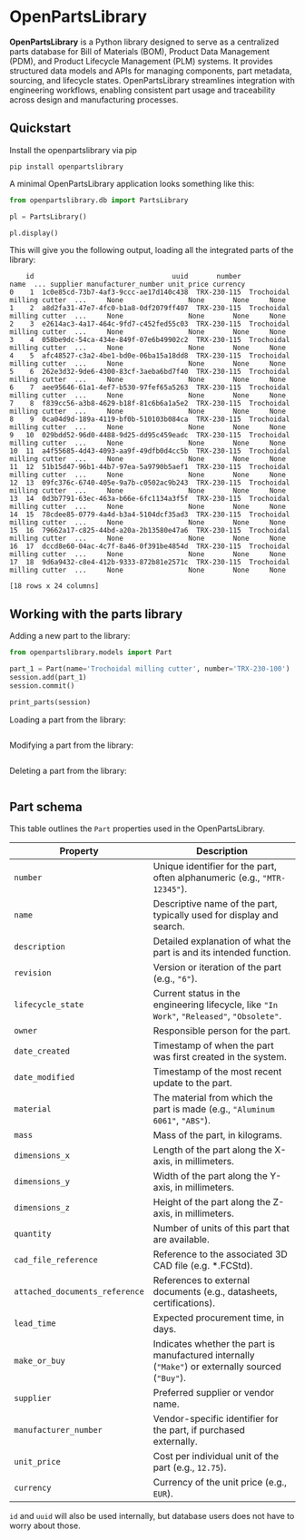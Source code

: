 # OpenPartsLibrary
**OpenPartsLibrary** is a Python library designed to serve as a centralized parts database for Bill of Materials (BOM), Product Data Management (PDM), and Product Lifecycle Management (PLM) systems. It provides structured data models and APIs for managing components, part metadata, sourcing, and lifecycle states. OpenPartsLibrary streamlines integration with engineering workflows, enabling consistent part usage and traceability across design and manufacturing processes.

## Quickstart

Install the openpartslibrary via pip
```console
pip install openpartslibrary
```

A minimal OpenPartsLibrary application looks something like this:
```python 
from openpartslibrary.db import PartsLibrary

pl = PartsLibrary()

pl.display()
```

This will give you the following output, loading all the integrated parts of the library:
```console
    id                                  uuid       number                       name  ... supplier manufacturer_number unit_price currency
0    1  1c0e85cd-73b7-4af3-9ccc-ae17d140c438  TRX-230-115  Trochoidal milling cutter  ...     None                None       None     None
1    2  a8d2fa31-47e7-4fc0-b1a8-0df2079ff407  TRX-230-115  Trochoidal milling cutter  ...     None                None       None     None
2    3  e2614ac3-4a17-464c-9fd7-c452fed55c03  TRX-230-115  Trochoidal milling cutter  ...     None                None       None     None
3    4  058be9dc-54ca-434e-849f-07e6b49902c2  TRX-230-115  Trochoidal milling cutter  ...     None                None       None     None
4    5  afc48527-c3a2-4be1-bd0e-06ba15a18dd8  TRX-230-115  Trochoidal milling cutter  ...     None                None       None     None
5    6  262e3d32-9de6-4300-83cf-3aeba6bd7f40  TRX-230-115  Trochoidal milling cutter  ...     None                None       None     None
6    7  aee95646-61a1-4ef7-b530-97fef65a5263  TRX-230-115  Trochoidal milling cutter  ...     None                None       None     None
7    8  f839cc56-a3b8-4629-b18f-81c6b6a1a5e2  TRX-230-115  Trochoidal milling cutter  ...     None                None       None     None
8    9  0ca04d9d-189a-4119-bf0b-510103b084ca  TRX-230-115  Trochoidal milling cutter  ...     None                None       None     None
9   10  029bdd52-96d0-4488-9d25-dd95c459eadc  TRX-230-115  Trochoidal milling cutter  ...     None                None       None     None
10  11  a4f55685-4d43-4093-aa9f-49dfb0d4cc5b  TRX-230-115  Trochoidal milling cutter  ...     None                None       None     None
11  12  51b15d47-96b1-44b7-97ea-5a9790b5aef1  TRX-230-115  Trochoidal milling cutter  ...     None                None       None     None
12  13  09fc376c-6740-405e-9a7b-c0502ac9b243  TRX-230-115  Trochoidal milling cutter  ...     None                None       None     None
13  14  0d3b7791-63ec-463a-b66e-6fc1134a3f5f  TRX-230-115  Trochoidal milling cutter  ...     None                None       None     None
14  15  78cdee85-0779-4a4d-b3a4-5104dcf35ad3  TRX-230-115  Trochoidal milling cutter  ...     None                None       None     None
15  16  79662a17-c825-44bd-a20a-2b13580e47a6  TRX-230-115  Trochoidal milling cutter  ...     None                None       None     None
16  17  dccd8e60-04ac-4c7f-8a46-0f391be4854d  TRX-230-115  Trochoidal milling cutter  ...     None                None       None     None
17  18  9d6a9432-c8e4-412b-9333-872b81e2571c  TRX-230-115  Trochoidal milling cutter  ...     None                None       None     None

[18 rows x 24 columns]
```

## Working with the parts library

Adding a new part to the library:
```python 
from openpartslibrary.models import Part

part_1 = Part(name='Trochoidal milling cutter', number='TRX-230-100')
session.add(part_1)
session.commit()

print_parts(session)
```

Loading a part from the library:
```python 

```

Modifying a part from the library:
```python 

```

Deleting a part from the library:
```python 

```


## Part schema
This table outlines the `Part` properties used in the OpenPartsLibrary.

| Property | Description |
|----------|-------------|
| `number` | Unique identifier for the part, often alphanumeric (e.g., `"MTR-12345"`). |
| `name` | Descriptive name of the part, typically used for display and search. |
| `description` | Detailed explanation of what the part is and its intended function. |
| `revision` | Version or iteration of the part (e.g., `"6"`). |
| `lifecycle_state` | Current status in the engineering lifecycle, like `"In Work"`, `"Released"`, `"Obsolete"`. |
| `owner` | Responsible person for the part. |
| `date_created` | Timestamp of when the part was first created in the system. |
| `date_modified` | Timestamp of the most recent update to the part. |
| `material` | The material from which the part is made (e.g., `"Aluminum 6061"`, `"ABS"`). |
| `mass` | Mass of the part, in kilograms. |
| `dimensions_x` | Length of the part along the X-axis, in millimeters. |
| `dimensions_y` | Width of the part along the Y-axis, in millimeters. |
| `dimensions_z` | Height of the part along the Z-axis, in millimeters. |
| `quantity` | Number of units of this part that are available. |
| `cad_file_reference` | Reference to the associated 3D CAD file (e.g. *.FCStd). |
| `attached_documents_reference` | References to external documents (e.g., datasheets, certifications). |
| `lead_time` | Expected procurement time, in days. |
| `make_or_buy` | Indicates whether the part is manufactured internally (`"Make"`) or externally sourced (`"Buy"`). |
| `supplier` | Preferred supplier or vendor name. |
| `manufacturer_number` | Vendor-specific identifier for the part, if purchased externally. |
| `unit_price` | Cost per individual unit of the part (e.g., `12.75`). |
| `currency` | Currency of the unit price (e.g., `EUR`). |


`id` and `uuid` will also be used internally, but database users does not have to worry about those.